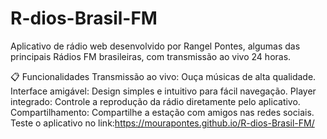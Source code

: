 # R-dios-Brasil-FM
Aplicativo de rádio web desenvolvido por Rangel Pontes, algumas das principais Rádios FM brasileiras, com transmissão ao vivo 24 horas.

📋 Funcionalidades
Transmissão ao vivo: Ouça músicas de alta qualidade.
Interface amigável: Design simples e intuitivo para fácil navegação.
Player integrado: Controle a reprodução da rádio diretamente pelo aplicativo.
Compartilhamento: Compartilhe a estação com amigos nas redes sociais.
Teste o aplicativo no link:https://mourapontes.github.io/R-dios-Brasil-FM/
